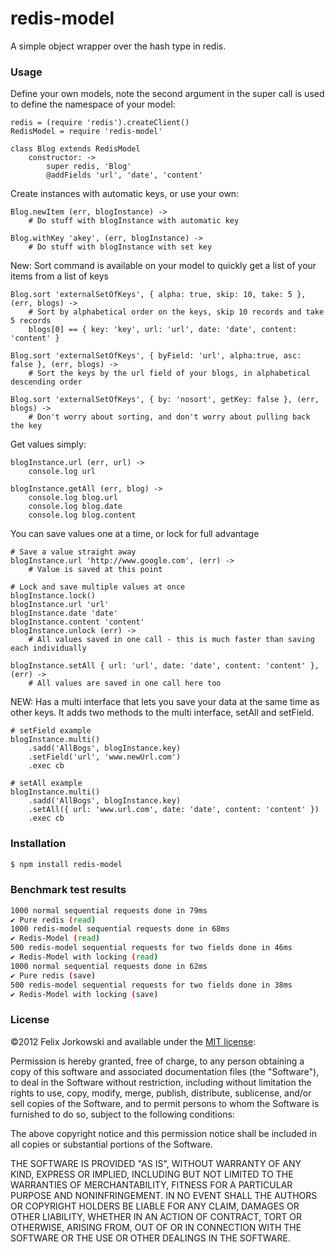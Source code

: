 # redis-model

A simple object wrapper over the hash type in redis.

### Usage

Define your own models, note the second argument in the super call is used to define the namespace of your model:

```
redis = (require 'redis').createClient()
RedisModel = require 'redis-model'

class Blog extends RedisModel
	constructor: ->
		super redis, 'Blog'
		@addFields 'url', 'date', 'content'
```

Create instances with automatic keys, or use your own:

```
Blog.newItem (err, blogInstance) ->
	# Do stuff with blogInstance with automatic key

Blog.withKey 'akey', (err, blogInstance) ->
	# Do stuff with blogInstance with set key
```
	
New: Sort command is available on your model to quickly get a list of your items
from a list of keys

```
Blog.sort 'externalSetOfKeys', { alpha: true, skip: 10, take: 5 }, (err, blogs) ->
	# Sort by alphabetical order on the keys, skip 10 records and take 5 records
	blogs[0] == { key: 'key', url: 'url', date: 'date', content: 'content' }
	
Blog.sort 'externalSetOfKeys', { byField: 'url', alpha:true, asc: false }, (err, blogs) ->
	# Sort the keys by the url field of your blogs, in alphabetical descending order
	
Blog.sort 'externalSetOfKeys', { by: 'nosort', getKey: false }, (err, blogs) ->
	# Don't worry about sorting, and don't worry about pulling back the key
```

Get values simply:

```
blogInstance.url (err, url) ->
	console.log url
	
blogInstance.getAll (err, blog) ->
	console.log blog.url
	console.log blog.date
	console.log blog.content
```

You can save values one at a time, or lock for full advantage

```
# Save a value straight away
blogInstance.url 'http://www.google.com', (err) ->
	# Value is saved at this point
	
# Lock and save multiple values at once
blogInstance.lock()
blogInstance.url 'url'
blogInstance.date 'date'
blogInstance.content 'content'
blogInstance.unlock (err) ->
	# All values saved in one call - this is much faster than saving each individually
	
blogInstance.setAll { url: 'url', date: 'date', content: 'content' }, (err) ->
	# All values are saved in one call here too
```

NEW: Has a multi interface that lets you save your data at the same time as
other keys. It adds two methods to the multi interface, setAll and setField.

```
# setField example
blogInstance.multi()
	.sadd('AllBogs', blogInstance.key)
	.setField('url', 'www.newUrl.com')
	.exec cb
	
# setAll example
blogInstance.multi()
	.sadd('AllBogs', blogInstance.key)
	.setAll({ url: 'www.url.com', date: 'date', content: 'content' })
	.exec cb
```

### Installation

```bash
$ npm install redis-model
```

### Benchmark test results

```bash
1000 normal sequential requests done in 79ms
✔ Pure redis (read)
1000 redis-model sequential requests done in 68ms
✔ Redis-Model (read)
500 redis-model sequential requests for two fields done in 46ms
✔ Redis-Model with locking (read)
1000 normal sequential requests done in 62ms
✔ Pure redis (save)
500 redis-model sequential requests for two fields done in 38ms
✔ Redis-Model with locking (save)
```

### License

©2012 Felix Jorkowski and available under the [MIT license](http://www.opensource.org/licenses/mit-license.php):

Permission is hereby granted, free of charge, to any person obtaining a copy of this software and associated documentation files (the "Software"), to deal in the Software without restriction, including without limitation the rights to use, copy, modify, merge, publish, distribute, sublicense, and/or sell copies of the Software, and to permit persons to whom the Software is furnished to do so, subject to the following conditions:

The above copyright notice and this permission notice shall be included in all copies or substantial portions of the Software.

THE SOFTWARE IS PROVIDED "AS IS", WITHOUT WARRANTY OF ANY KIND, EXPRESS OR IMPLIED, INCLUDING BUT NOT LIMITED TO THE WARRANTIES OF MERCHANTABILITY, FITNESS FOR A PARTICULAR PURPOSE AND NONINFRINGEMENT. IN NO EVENT SHALL THE AUTHORS OR COPYRIGHT HOLDERS BE LIABLE FOR ANY CLAIM, DAMAGES OR OTHER LIABILITY, WHETHER IN AN ACTION OF CONTRACT, TORT OR OTHERWISE, ARISING FROM, OUT OF OR IN CONNECTION WITH THE SOFTWARE OR THE USE OR OTHER DEALINGS IN THE SOFTWARE.